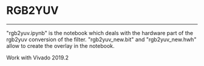 # RGB2YUV

------------------------------------------------

"rgb2yuv.ipynb" is the notebook which deals with the hardware part of the rgb2yuv conversion of the filter.
"rgb2yuv_new.bit" and "rgb2yuv_new.hwh" allow to create the overlay in the notebook.


Work with Vivado 2019.2

